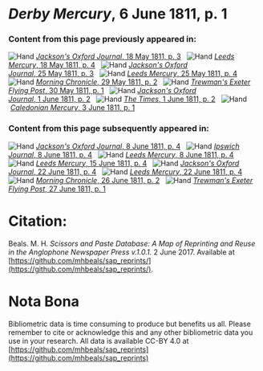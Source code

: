 # *Derby Mercury*, 6 June 1811, p. 1  
  
### Content from this page previously appeared in:  
![Hand](http://scissorsandpaste.net/wp-content/uploads/2017/06/smallhandpointer.png) [*Jackson's Oxford Journal*, 18 May 1811, p. 3](https://mhbeals.github.io/sap_html/Jackson's-Oxford-Journal/Jackson's-Oxford-Journal-18-May-1811-p-3)  
![Hand](http://scissorsandpaste.net/wp-content/uploads/2017/06/smallhandpointer.png) [*Leeds Mercury*, 18 May 1811, p. 4](https://mhbeals.github.io/sap_html/Leeds-Mercury/Leeds-Mercury-18-May-1811-p-4)  
![Hand](http://scissorsandpaste.net/wp-content/uploads/2017/06/smallhandpointer.png) [*Jackson's Oxford Journal*, 25 May 1811, p. 3](https://mhbeals.github.io/sap_html/Jackson's-Oxford-Journal/Jackson's-Oxford-Journal-25-May-1811-p-3)  
![Hand](http://scissorsandpaste.net/wp-content/uploads/2017/06/smallhandpointer.png) [*Leeds Mercury*, 25 May 1811, p. 4](https://mhbeals.github.io/sap_html/Leeds-Mercury/Leeds-Mercury-25-May-1811-p-4)  
![Hand](http://scissorsandpaste.net/wp-content/uploads/2017/06/smallhandpointer.png) [*Morning Chronicle*, 29 May 1811, p. 2](https://mhbeals.github.io/sap_html/Morning-Chronicle/Morning-Chronicle-29-May-1811-p-2)  
![Hand](http://scissorsandpaste.net/wp-content/uploads/2017/06/smallhandpointer.png) [*Trewman's Exeter Flying Post*, 30 May 1811, p. 1](https://mhbeals.github.io/sap_html/Trewman's-Exeter-Flying-Post/Trewman's-Exeter-Flying-Post-30-May-1811-p-1)  
![Hand](http://scissorsandpaste.net/wp-content/uploads/2017/06/smallhandpointer.png) [*Jackson's Oxford Journal*, 1 June 1811, p. 2](https://mhbeals.github.io/sap_html/Jackson's-Oxford-Journal/Jackson's-Oxford-Journal-1-June-1811-p-2)  
![Hand](http://scissorsandpaste.net/wp-content/uploads/2017/06/smallhandpointer.png) [*The Times*, 1 June 1811, p. 2](https://mhbeals.github.io/sap_html/The-Times/The-Times-1-June-1811-p-2)  
![Hand](http://scissorsandpaste.net/wp-content/uploads/2017/06/smallhandpointer.png) [*Caledonian Mercury*, 3 June 1811, p. 1](https://mhbeals.github.io/sap_html/Caledonian-Mercury/Caledonian-Mercury-3-June-1811-p-1)  
  
### Content from this page subsequently appeared in:  
![Hand](http://scissorsandpaste.net/wp-content/uploads/2017/06/smallhandpointer.png) [*Jackson's Oxford Journal*, 8 June 1811, p. 4](https://mhbeals.github.io/sap_html/Jackson's-Oxford-Journal/Jackson's-Oxford-Journal-8-June-1811-p-4)  
![Hand](http://scissorsandpaste.net/wp-content/uploads/2017/06/smallhandpointer.png) [*Ipswich Journal*, 8 June 1811, p. 4](https://mhbeals.github.io/sap_html/Ipswich-Journal/Ipswich-Journal-8-June-1811-p-4)  
![Hand](http://scissorsandpaste.net/wp-content/uploads/2017/06/smallhandpointer.png) [*Leeds Mercury*, 8 June 1811, p. 4](https://mhbeals.github.io/sap_html/Leeds-Mercury/Leeds-Mercury-8-June-1811-p-4)  
![Hand](http://scissorsandpaste.net/wp-content/uploads/2017/06/smallhandpointer.png) [*Leeds Mercury*, 15 June 1811, p. 4](https://mhbeals.github.io/sap_html/Leeds-Mercury/Leeds-Mercury-15-June-1811-p-4)  
![Hand](http://scissorsandpaste.net/wp-content/uploads/2017/06/smallhandpointer.png) [*Jackson's Oxford Journal*, 22 June 1811, p. 4](https://mhbeals.github.io/sap_html/Jackson's-Oxford-Journal/Jackson's-Oxford-Journal-22-June-1811-p-4)  
![Hand](http://scissorsandpaste.net/wp-content/uploads/2017/06/smallhandpointer.png) [*Leeds Mercury*, 22 June 1811, p. 4](https://mhbeals.github.io/sap_html/Leeds-Mercury/Leeds-Mercury-22-June-1811-p-4)  
![Hand](http://scissorsandpaste.net/wp-content/uploads/2017/06/smallhandpointer.png) [*Morning Chronicle*, 26 June 1811, p. 2](https://mhbeals.github.io/sap_html/Morning-Chronicle/Morning-Chronicle-26-June-1811-p-2)  
![Hand](http://scissorsandpaste.net/wp-content/uploads/2017/06/smallhandpointer.png) [*Trewman's Exeter Flying Post*, 27 June 1811, p. 1](https://mhbeals.github.io/sap_html/Trewman's-Exeter-Flying-Post/Trewman's-Exeter-Flying-Post-27-June-1811-p-1)  


# Citation: 

Beals. M. H. *Scissors and Paste Database: A Map of Reprinting and Reuse in the Anglophone Newspaper Press v.1.0.1.* 2 June 2017. Available at [https://github.com/mhbeals/sap_reprints/](https://github.com/mhbeals/sap_reprints/). 

# Nota Bona

Bibliometric data is time consuming to produce but benefits us all. Please remember to cite or acknowledge this and any other bibliometric data you use in your research. All data is available CC-BY 4.0 at [https://github.com/mhbeals/sap_reprints](https://github.com/mhbeals/sap_reprints)
